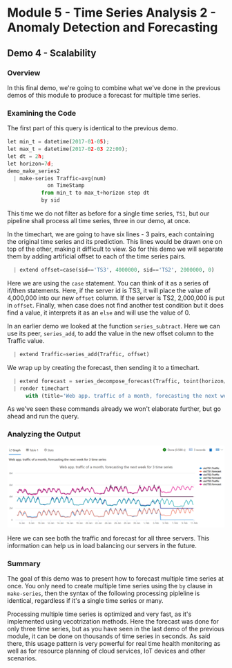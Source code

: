 # Module 5 - Time Series Analysis 2 - Anomaly Detection and Forecasting

## Demo 4 - Scalability

### Overview

In this final demo, we're going to combine what we've done in the previous demos of this module to produce a forecast for multiple time series.

### Examining the Code

The first part of this query is identical to the previous demo.

```python
let min_t = datetime(2017-01-05);
let max_t = datetime(2017-02-03 22:00);
let dt = 2h;
let horizon=7d;
demo_make_series2
  | make-series Traffic=avg(num)
             on TimeStamp
           from min_t to max_t+horizon step dt
           by sid
```

This time we do not filter as before for a single time series, `TS1`, but our pipeline shall process all time series, three in our demo, at once.

In the timechart, we are going to have six lines - 3 pairs, each containing the original time series and its prediction. This lines would be drawn one on top of the other, making it difficult to view. So for this demo we will separate them by adding artificial offset to each of the time series pairs.

```python
  | extend offset=case(sid=='TS3', 4000000, sid=='TS2', 2000000, 0)
```

Here we are using the `case` statement. You can think of it as a series of if/then statements. Here, if the server id is TS3, it will place the value of 4,000,000 into our new `offset` column. If the server is TS2, 2,000,000 is put in `offset`. Finally, when case does not find another test condition but it does find a value, it interprets it as an `else` and will use the value of 0.

In an earlier demo we looked at the function `series_subtract`. Here we can use its peer, `series_add`, to add the value in the new offset column to the Traffic value.

```python
  | extend Traffic=series_add(Traffic, offset)
```

We wrap up by creating the forecast, then sending it to a timechart.

```python
  | extend forecast = series_decompose_forecast(Traffic, toint(horizon/dt))
  | render timechart
      with (title='Web app. traffic of a month, forecasting the next week for 3 time series')  
```

As we've seen these commands already we won't elaborate further, but go ahead and run the query.

### Analyzing the Output

![Multiforecast Chart](./media/m07-d04-i01-multi-forecast.png)

Here we can see both the traffic and forecast for all three servers. This information can help us in load balancing our servers in the future.

### Summary

 The goal of this demo was to present how to forecast multiple time series at once. You only need to create multiple time series using the `by` clause in `make-series`, then the syntax of the following processing pipleline is identical, regardless if it's a single time series or many. 
 
 Processing multiple time series is optimized and very fast, as it's implemented using vecotrization methods. Here the forecast was done for only three time series, but as you have seen in the last demo of the previous module, it can be done on thousands of time series in seconds. As said there, this usage pattern is very powerful for real time health monitoring as well as for resource planning of cloud services, IoT devices and other scenarios.
